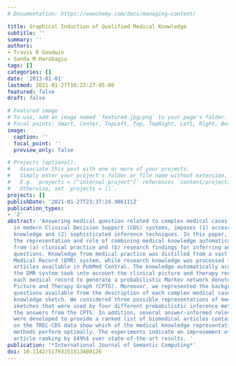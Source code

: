 ```yaml
---
# Documentation: https://wowchemy.com/docs/managing-content/

title: Graphical Induction of Qualified Medical Knowledge
subtitle: ''
summary: ''
authors:
- Travis R Goodwin
- Sanda M Harabagiu
tags: []
categories: []
date: '2013-01-01'
lastmod: 2021-01-27T16:23:27-05:00
featured: false
draft: false

# Featured image
# To use, add an image named `featured.jpg/png` to your page's folder.
# Focal points: Smart, Center, TopLeft, Top, TopRight, Left, Right, BottomLeft, Bottom, BottomRight.
image:
  caption: ''
  focal_point: ''
  preview_only: false

# Projects (optional).
#   Associate this post with one or more of your projects.
#   Simply enter your project's folder or file name without extension.
#   E.g. `projects = ["internal-project"]` references `content/project/deep-learning/index.md`.
#   Otherwise, set `projects = []`.
projects: []
publishDate: '2021-01-27T23:37:24.906111Z'
publication_types:
- '2'
abstract: 'Answering medical question related to complex medical cases, as required
  in modern Clinical Decision Support (CDS) systems, imposes (1) access to vast medical
  knowledge and (2) sophisticated inference techniques. In this paper, we examine
  the representation and role of combining medical knowledge automatically derived
  from (a) clinical practice and (b) research findings for inferring answers to medical
  questions. Knowledge from medical practice was distilled from a vast Electronic
  Medical Record (EMR) system, while research knowledge was processed from biomedical
  articles available in PubMed Central. The knowledge automatically acquired from
  the EMR system took into account the clinical picture and therapy recognized from
  each medical record to generate a probabilistic Markov network denoted as a Clinical
  Picture and Therapy Graph (CPTG). Moreover, we represented the background of medical
  questions available from the description of each complex medical case as a medical
  knowledge sketch. We considered three possible representations of medical knowledge
  sketches that were used by four different probabilistic inference methods to pinpoint
  the answers from the CPTG. In addition, several answer-informed relevance models
  were developed to provide a ranked list of biomedical articles containing the answers.  Evaluations
  on the TREC-CDS data show which of the medical knowledge representations and inference
  methods perform optimally. The experiments indicate an improvement of biomedical
  article ranking by $49%$ over state-of-the-art results. '
publication: '*International Journal of Semantic Computing*'
doi: 10.1142/S1793351X13400126
---
```

